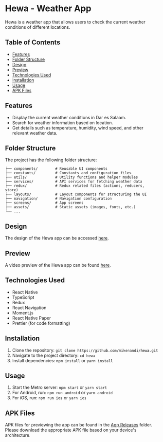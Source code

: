 # Hewa - Weather App

Hewa is a weather app that allows users to check the current weather conditions of different locations.

## Table of Contents

- [Features](#features)
- [Folder Structure](#folder-structure)
- [Design](#design)
- [Preview](#preview)
- [Technologies Used](#technologies-used)
- [Installation](#installation)
- [Usage](#usage)
- [APK Files](#apk-files)

## Features

- Display the current weather conditions in Dar es Salaam.
- Search for weather information based on location.
- Get details such as temperature, humidity, wind speed, and other relevant weather data.

## Folder Structure

The project has the following folder structure:

```
├── components/        # Reusable UI components
├── constants/         # Constants and configuration files
├── utils/             # Utility functions and helper modules
├── services/          # API services for fetching weather data
├── redux/             # Redux related files (actions, reducers, store)
├── layouts/           # Layout components for structuring the UI
├── navigation/        # Navigation configuration
├── screens/           # App screens
├── assets/            # Static assets (images, fonts, etc.)
└── ...
```

## Design

The design of the Hewa app can be accessed [here](https://www.figma.com/file/iYTa0lglZwQbvbeMFKEMR1/Weather-App?type=design&node-id=105-4726&mode=design&t=7L56UAoH9NYgIxw3-0).

## Preview

A video preview of the Hewa app can be found [here](https://example.com/hewa-preview).

## Technologies Used

- React Native
- TypeScript
- Redux
- React Navigation
- Moment.js
- React Native Paper
- Prettier (for code formatting)

## Installation

1. Clone the repository: `git clone https://github.com/mikenandi/hewa.git`
2. Navigate to the project directory: `cd hewa`
3. Install dependencies: `npm install` or `yarn install`

## Usage

1. Start the Metro server: `npm start` or `yarn start`
2. For Android, run: `npm run android` or `yarn android`
3. For iOS, run: `npm run ios` or `yarn ios`

## APK Files

APK files for previewing the app can be found in the [App Releases](releases/) folder. Please download the appropriate APK file based on your device's architecture.
